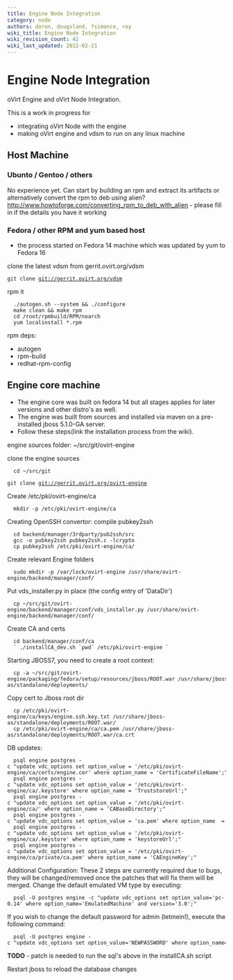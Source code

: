```yaml
---
title: Engine Node Integration
category: node
authors: doron, dougsland, fsimonce, roy
wiki_title: Engine Node Integration
wiki_revision_count: 42
wiki_last_updated: 2012-02-21
---
```


# Engine Node Integration

oVirt Engine and oVirt Node Integration.

This is a work in progress for

*   integrating oVirt Node with the engine
*   making oVirt engine and vdsm to run on any linux machine

## Host Machine

### Ubunto / Gentoo / others

No experience yet. Can start by building an rpm and extract its artifacts or alternatively convert the rpm to deb using alien? <http://www.howtoforge.com/converting_rpm_to_deb_with_alien> - please fill in if the details you have it working

### Fedora / other RPM and yum based host

* the process started on Fedora 14 machine which was updated by yum to Fedora 16

clone the latest vdsm from gerrit.ovirt.org/vdsm

`git clone `[`git://gerrit.ovirt.org/vdsm`](git://gerrit.ovirt.org/vdsm)

rpm it

      ./autogen.sh --system && ./configure
      make clean && make rpm
      cd /root/rpmbuild/RPM/noarch
      yum localinstall *.rpm

rpm deps:

*   autogen
*   rpm-build
*   redhat-rpm-config

## Engine core machine

*   The engine core was built on fedora 14 but all stages applies for later versions and other distro's as well.
*   The engine was built from sources and installed via maven on a pre-installed jboss 5.1.0-GA server.
*   Follow these steps(link the installation process from the wiki).

engine sources folder: ~/src/git/ovirt-engine

clone the engine sources

      cd ~/src/git
`git clone `[`git://gerrit.ovirt.org/ovirt-engine`](git://gerrit.ovirt.org/ovirt-engine)

Create /etc/pki/ovirt-engine/ca

      mkdir -p /etc/pki/ovirt-engine/ca

Creating OpenSSH convertor: compile pubkey2ssh

      cd backend/manager/3rdparty/pub2ssh/src
      gcc -o pubkey2ssh pubkey2ssh.c -lcrypto
      cp pubkey2ssh /etc/pki/ovirt-engine/ca/

Create relevant Engine folders

      sudo mkdir -p /var/lock/ovirt-engine /usr/share/ovirt-engine/backend/manager/conf/

Put vds_installer.py in place (the config entry of 'DataDir')

      cp ~/src/git/ovirt-engine/backend/manager/conf/vds_installer.py /usr/share/ovirt-engine/backend/manager/conf/

Create CA and certs

      cd backend/manager/conf/ca
      ` ./installCA_dev.sh `pwd` /etc/pki/ovirt-engine `

Starting JBOSS7, you need to create a root context:

      cp -a ~/src/git/ovirt-engine/packaging/fedora/setup/resources/jboss/ROOT.war /usr/share/jboss-as/standalone/deployments/

Copy cert to Jboss root dir

      cp /etc/pki/ovirt-engine/ca/keys/engine.ssh.key.txt /usr/share/jboss-as/standalone/deployments/ROOT.war/
      cp /etc/pki/ovirt-engine/ca/ca.pem /usr/share/jboss-as/standalone/deployments/ROOT.war/ca.crt

DB updates:

      psql engine postgres -c "update vdc_options set option_value = '/etc/pki/ovirt-engine/ca/certs/engine.cer' where option_name = 'CertificateFileName';"
      psql engine postgres -c "update vdc_options set option_value = '/etc/pki/ovirt-engine/ca/.keystore' where option_name = 'TruststoreUrl';"
      psql engine postgres -c "update vdc_options set option_value = '/etc/pki/ovirt-engine/ca/' where option_name = 'CABaseDirectory';"
      psql engine postgres -c "update vdc_options set option_value = 'ca.pem' where option_name  = 'CACertificatePath';"
      psql engine postgres -c "update vdc_options set option_value = '/etc/pki/ovirt-engine/ca/.keystore' where option_name = 'keystoreUrl';"
      psql engine postgres -c "update vdc_options set option_value = '/etc/pki/ovirt-engine/ca/private/ca.pem' where option_name = 'CAEngineKey';"

Additional Configuration: These 2 steps are currently required due to bugs, they will be changed/removed once the patches that will fix them will be merged. Change the default emulated VM type by executing:

      psql -U postgres engine -c "update vdc_options set option_value='pc-0.14' where option_name='EmulatedMachine' and version='3.0';"

If you wish to change the default password for admin (letmein!), execute the following command:

      psql -U postgres engine -c "update vdc_options set option_value='NEWPASSWORD' where option_name='AdminPassword';"

**TODO** - patch is needed to run the sql's above in the installCA.sh script

Restart jboss to reload the database changes
